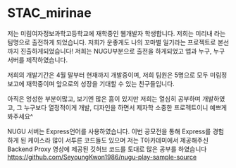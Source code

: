 # STAC_mirinae
 저는 미림여자정보과학고등학교에 재학중인 웹개발자 학생합니다.
 저희는 미리내 라는 팀명으로 출전하게 되었습니다.
 저희가 운좋게도 나의 꼬마별 일기라는 프로젝트로 본선까지 진출하게되었습니다!
 저희는 NUGU부분으로 출전을 하게되었고 앱과 누구, 누구서버를 제작하였습니다.
 
 저희의 개발기간은 4월 말부터 현재까지 개발중이며, 저희 팀원은 5명으로 모두 미림정보고에 재학중이며
 앞으로의 성장을 기대할 수 있는 친구들입니다.
 
 아직은 엉성한 부분이많고, 보기엔 많은 흠이 있지만 저희는 열심히 공부하며 개발하였고,
 그 누구보다 열정적이게 개발, 디자인을 하면서 제자학 소중한 프로젝트이니 예쁘게 봐주세요^
 
 NUGU 서버는 Express언어를 사용하였습니다.
 이번 공모전을 통해 Express를 경험하게 된 케이스라 많이 서투른 코드들도 있으며 
 저는 T아카데미에서 제공해주신 Backend Proxy 영상에 제공된 깃허브 코드를 토대로 많은 공부를 하였습니다
 https://github.com/SeyoungKwon1986/nugu-play-sample-source
 
 
 
 
